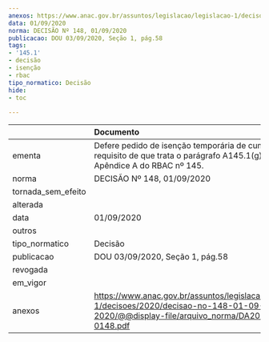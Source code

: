 ```yaml
---
anexos: https://www.anac.gov.br/assuntos/legislacao/legislacao-1/decisoes/2020/decisao-no-148-01-09-2020/@@display-file/arquivo_norma/DA2020-0148.pdf
data: 01/09/2020
norma: DECISÃO Nº 148, 01/09/2020
publicacao: DOU 03/09/2020, Seção 1, pág.58
tags:
- '145.1'
- decisão
- isenção
- rbac
tipo_normatico: Decisão
hide: 
- toc 
 
---
```


|                    | Documento                                                                                                                                     |
|:-------------------|:----------------------------------------------------------------------------------------------------------------------------------------------|
| ementa             | Defere pedido de isenção temporária de cumprimento do requisito de que trata o parágrafo A145.1(g)(2) do Apêndice A do RBAC nº 145.           |
| norma              | DECISÃO Nº 148, 01/09/2020                                                                                                                    |
| tornada_sem_efeito |                                                                                                                                               |
| alterada           |                                                                                                                                               |
| data               | 01/09/2020                                                                                                                                    |
| outros             |                                                                                                                                               |
| tipo_normatico     | Decisão                                                                                                                                       |
| publicacao         | DOU 03/09/2020, Seção 1, pág.58                                                                                                               |
| revogada           |                                                                                                                                               |
| em_vigor           |                                                                                                                                               |
| anexos             | https://www.anac.gov.br/assuntos/legislacao/legislacao-1/decisoes/2020/decisao-no-148-01-09-2020/@@display-file/arquivo_norma/DA2020-0148.pdf |